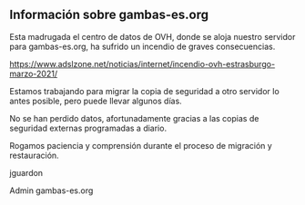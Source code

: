 ## Información sobre gambas-es.org

Esta madrugada el centro de datos de OVH, donde se aloja nuestro servidor para gambas-es.org,
ha sufrido un incendio de graves consecuencias.

https://www.adslzone.net/noticias/internet/incendio-ovh-estrasburgo-marzo-2021/

Estamos trabajando para migrar la copia de seguridad a otro servidor lo antes posible,
pero puede llevar algunos días.

No se han perdido datos, afortunadamente gracias a las copias de seguridad externas
programadas a diario.

Rogamos paciencia y comprensión durante el proceso de migración y restauración.

jguardon

Admin gambas-es.org



